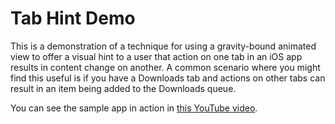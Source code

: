 # Tab Hint Demo

This is a demonstration of a technique for using a gravity-bound animated view to offer a visual hint to a user that action on one tab in an iOS app results in content change on another. A common scenario where you might find this useful is if you have a Downloads tab and actions on other tabs can result in an item being added to the Downloads queue.

You can see the sample app in action in [this YouTube video](http://www.youtube.com/watch?v=pXal1MoAFxo0).

